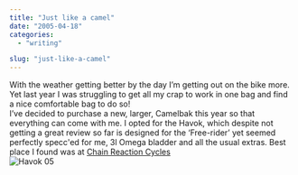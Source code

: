 ```yaml
---
title: "Just like a camel"
date: "2005-04-18"
categories: 
  - "writing"

slug: "just-like-a-camel"
---
```


With the weather getting better by the day I’m getting out on the bike more. Yet last year I was struggling to get all my crap to work in one bag and find a nice comfortable bag to do so!  
I’ve decided to purchase a new, larger, Camelbak this year so that everything can come with me. I opted for the Havok, which despite not getting a great review so far is designed for the ‘Free-rider’ yet seemed perfectly specc'ed for me, 3l Omega bladder and all the usual extras. Best place I found was at [Chain Reaction Cycles](http://www.chainreactioncycles.com)  
![Havok 05](/images/7063.jpg)
